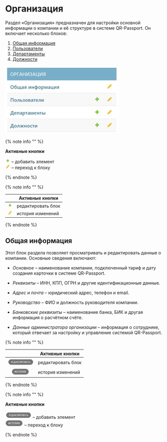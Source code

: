 # Организация
Раздел «Организация» предназначен для настройки основной информации о компании и её структуре в системе QR-Passport. 
Он включает несколько блоков:
1. [Общая информация](#anchor)
2. [Пользователи](users.md#anchor)
3. [Департаменты](department.md#anchor)
4. [Должности](positions.md#anchor)

![Организация](../_images/company_titul.png)

{% note info "" %}

**Активные кнопки**

<img src="../_images/icon1.png" width="16" height="16"> – добавить элемент  
<img src="../_images/icon2.png" width="16" height="16"> – переход к блоку

{% endnote %}

{% note info "" %}

|        | Активные кнопки    |
|------:|--------------------|
| <img src="../_images/icon1.png" width="16" height="16">| редактировать блок |
| <img src="../_images/icon2.png" width="16" height="16"> |  история изменений |

{% endnote %}


## Общая информация
Этот блок раздела позволяет просматривать и редактировать данные о компании. 
Основные сведения включают:
* _Основное_ – наименование компании, подключенный тариф и дату создания карточки в системе QR-Passport.

* _Реквизиты_ – ИНН, КПП, ОГРН и другие идентификационные данные.

* _Адрес и почта_ – юридический адрес, телефон и email.

* _Руководство_ – ФИО и должность руководителя компании.

* _Банковские реквизиты_ – наименование банка, БИК и другая информация о расчётном счёте.

* _Данные администратора организации_ – информация о сотруднике, который отвечает за настройку и управление системой QR-Passport.

{% note info "" %}

|        | Активные кнопки    |
|:------:|--------------------|
| <img src="../_images/edit.png" height="24"> | редактировать блок |
| <img src="../_images/story.png" height="22"> |  история изменений |

{% endnote %}

{% note info "" %}

**Активные кнопки**

<img src="../_images/edit.png" height="24"> – добавить элемент  
<img src="../_images/story.png" height="22"> – переход к блоку

{% endnote %}